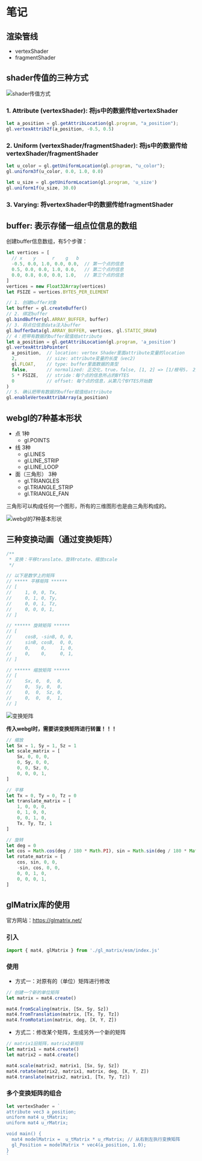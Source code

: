 # 笔记


## 渲染管线
- vertexShader
- fragmentShader

## shader传值的三种方式

![shader传值方式](./imgs/shader传值方式.png)

### 1. Attribute (vertexShader): 将js中的数据传给vertexShader

```js
let a_position = gl.getAttribLocation(gl.program, "a_position");
gl.vertexAttrib2f(a_position, -0.5, 0.5)
```

### 2. Uniform (vertexShader/fragmentShader): 将js中的数据传给vertexShader/fragmentShader

```js
let u_color = gl.getUniformLocation(gl.program, "u_color");
gl.uniform3f(u_color, 0.0, 1.0, 0.0)

let u_size = gl.getUniformLocation(gl.program, 'u_size')
gl.uniform1f(u_size, 30.0)
```  

### 3. Varying: 将vertexShader中的数据传给fragmentShader

## buffer: 表示存储一组点位信息的数组

创建buffer信息数组，有5个步骤：

```js
let vertices = [
  // x    y      r    g   b
  -0.5, 0.0, 1.0, 0.0, 0.0,  // 第一个点的信息
  0.5, 0.0, 0.0, 1.0, 0.0,   // 第二个点的信息
  0.0, 0.8, 0.0, 0.0, 1.0,   // 第三个点的信息
]
vertices = new Float32Array(vertices)
let FSIZE = vertices.BYTES_PER_ELEMENT

// 1. 创建buffer对象
let buffer = gl.createBuffer()
// 2. 绑定buffer
gl.bindBuffer(gl.ARRAY_BUFFER, buffer)
// 3. 将点位信息data注入buffer
gl.bufferData(gl.ARRAY_BUFFER, vertices, gl.STATIC_DRAW)
// 4：把带有数据的buffer赋值给attribute
let a_position = gl.getAttribLocation(gl.program, 'a_position')
gl.vertexAttribPointer(
  a_position,  // location: vertex Shader里面attribute变量的location
  2,           // size: attribute变量的长度（vec2)
  gl.FLOAT,    // type: buffer里面数据的类型
  false,       // normalized: 正交化，true，false, [1, 2] => [1/根号5， 2/根号5]
  5 * FSIZE,   // stride：每个点的信息所占的BYTES
  0            // offset: 每个点的信息，从第几个BYTES开始数
)
// 5. 确认把带有数据的buffer赋值给attribute
gl.enableVertexAttribArray(a_position)
```

## webgl的7种基本形状

- 点 1种  
  - gl.POINTS
- 线 3种
  - gl.LINES
  - gl.LINE_STRIP
  - gl.LINE_LOOP
- 面（三角形） 3种
  - gl.TRIANGLES
  - gl.TRIANGLE_STRIP
  - gl.TRIANGLE_FAN

三角形可以构成任何一个图形，所有的三维图形也是由三角形构成的。

![webgl的7种基本形状](./imgs/webgl的7种基本形状.png)

## 三种变换动画（通过变换矩阵）

```js
/**
 * 变换：平移translate、旋转rotate、缩放scale
 */

// 以下是数学上的矩阵
// ***** 平移矩阵 ******
// [
//     1, 0, 0, Tx,
//     0, 1, 0, Ty,
//     0, 0, 1, Tz,
//     0, 0, 0, 1,
// ]

// ****** 旋转矩阵 ******
// [
//     cosB, -sinB, 0, 0,
//     sinB, cosB,  0, 0,
//     0,    0,     1, 0,
//     0,    0,     0, 1,
// ]

// ****** 缩放矩阵 ******
// [
//     Sx, 0,  0,  0,
//     0,  Sy, 0,  0,
//     0,  0,  Sz, 0,
//     0,  0,  0,  1,
// ]
```

![变换矩阵](./imgs/变换矩阵.png)

**传入webgl时，需要讲变换矩阵进行转置！！！**

```js
// 缩放
let Sx = 1, Sy = 1, Sz = 1
let scale_matrix = [
    Sx, 0, 0, 0,
    0, Sy, 0, 0,
    0, 0, Sz, 0,
    0, 0, 0, 1,
]

// 平移
let Tx = 0, Ty = 0, Tz = 0
let translate_matrix = [
    1, 0, 0, 0,
    0, 1, 0, 0,
    0, 0, 1, 0,
    Tx, Ty, Tz, 1
]

// 旋转
let deg = 0
let cos = Math.cos(deg / 180 * Math.PI), sin = Math.sin(deg / 180 * Math.PI)
let rotate_matrix = [
    cos, sin, 0, 0,
    -sin, cos, 0, 0,
    0, 0, 1, 0,
    0, 0, 0, 1,
]
```

## glMatrix库的使用

官方网站：https://glmatrix.net/

### 引入

```js
import { mat4, glMatrix } from './gl_matrix/esm/index.js'
```

### 使用
- 方式一：对原有的（单位）矩阵进行修改

```js
// 创建一个新的单位矩阵
let matrix = mat4.create()

mat4.fromScaling(matrix, [Sx, Sy, Sz])
mat4.fromTranslation(matrix, [Tx, Ty, Tz])
mat4.fromRotation(matrix, deg, [X, Y, Z])
```

- 方式二：修改某个矩阵，生成另外一个新的矩阵

```js
// matrix1旧矩阵，matrix2新矩阵
let matrix1 = mat4.create()
let matrix2 = mat4.create()

mat4.scale(matrix2, matrix1, [Sx, Sy, Sz])
mat4.rotate(matrix2, matrix1, matrix, deg, [X, Y, Z])
mat4.translate(matrix2, matrix1, [Tx, Ty, Tz])
```

### 多个变换矩阵的组合

```js
let vertexShader = `
attribute vec3 a_position;
uniform mat4 u_tMatrix;
uniform mat4 u_rMatrix;

void main() {
  mat4 modelMatrix =  u_tMatrix * u_rMatrix; // 从右到左执行变换矩阵
  gl_Position = modelMatrix * vec4(a_position, 1.0);
}
`
```
